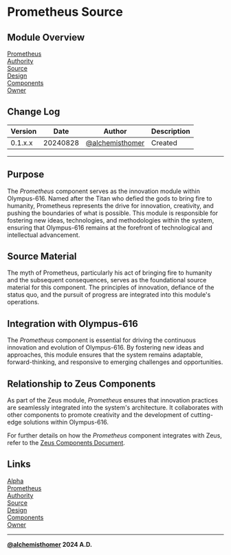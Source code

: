 # Prometheus Source

## Module Overview
[Prometheus](README.md)  
[Authority](../zeus/zeus.components.md)  
[Source](prometheus.source.md)  
[Design](prometheus.design.md)  
[Components](prometheus.components.md)  
[Owner](https://github.com/alchemisthomer)  

## Change Log

| Version   | Date       | Author                                                   | Description   |
|-----------|------------|----------------------------------------------------------|---------------|
| 0.1.x.x   | 20240828   | [@alchemisthomer](https://github.com/alchemisthomer)     | Created       

---

## Purpose

The *Prometheus* component serves as the innovation module within Olympus-616. Named after the Titan who defied the gods to bring fire to humanity, Prometheus represents the drive for innovation, creativity, and pushing the boundaries of what is possible. This module is responsible for fostering new ideas, technologies, and methodologies within the system, ensuring that Olympus-616 remains at the forefront of technological and intellectual advancement.

## Source Material

The myth of Prometheus, particularly his act of bringing fire to humanity and the subsequent consequences, serves as the foundational source material for this component. The principles of innovation, defiance of the status quo, and the pursuit of progress are integrated into this module's operations.

## Integration with Olympus-616

The *Prometheus* component is essential for driving the continuous innovation and evolution of Olympus-616. By fostering new ideas and approaches, this module ensures that the system remains adaptable, forward-thinking, and responsive to emerging challenges and opportunities.

## Relationship to Zeus Components

As part of the Zeus module, *Prometheus* ensures that innovation practices are seamlessly integrated into the system's architecture. It collaborates with other components to promote creativity and the development of cutting-edge solutions within Olympus-616.

For further details on how the *Prometheus* component integrates with Zeus, refer to the [Zeus Components Document](../zeus/zeus.components.md).

## Links
[Alpha](../../README.md)  
[Prometheus](README.md)  
[Authority](https://github.com/alchemisthomer)  
[Source](prometheus.source.md)  
[Design](prometheus.design.md)  
[Components](prometheus.components.md)  
[Owner](https://github.com/alchemisthomer)
***
**[@alchemisthomer](https://github.com/alchemisthomer)
2024 A.D.**
